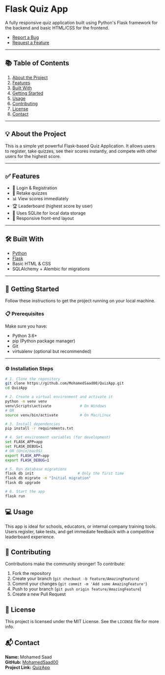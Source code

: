 # Flask Quiz App

A fully responsive quiz application built using Python's Flask framework for the backend and basic HTML/CSS for the frontend.

- [Report a Bug](https://github.com/MohamedSaad00/QuizApp/issues)
- [Request a Feature](https://github.com/MohamedSaad00/QuizApp/issues)

---

## 📚 Table of Contents

1. [About the Project](#💡-about-the-project)
2. [Features](#✅-features)
3. [Built With](#🛠️-built-with)
4. [Getting Started](#🚀-getting-started)
5. [Usage](#💻-usage)
6. [Contributing](#🤝-contributing)
7. [License](#📄-license)
8. [Contact](#📬-contact)

---

## 💡 About the Project

This is a simple yet powerful Flask-based Quiz Application. It allows users to register, take quizzes, see their scores instantly, and compete with other users for the highest score.

---

## ✅ Features

- 🔐 Login & Registration
- 🔁 Retake quizzes
- 📊 View scores immediately
- 🏆 Leaderboard (highest score by user)
- 💾 Uses SQLite for local data storage
- 📱 Responsive front-end layout

---

## 🛠️ Built With

- [Python](https://www.python.org/)
- [Flask](https://flask.palletsprojects.com/)
- Basic HTML & CSS
- SQLAlchemy + Alembic for migrations

---

## 🚀 Getting Started

Follow these instructions to get the project running on your local machine.

### 📋 Prerequisites

Make sure you have:

- Python 3.6+
- pip (Python package manager)
- Git
- virtualenv (optional but recommended)

---

### ⚙️ Installation Steps

```bash
# 1. Clone the repository
git clone https://github.com/MohamedSaad00/QuizApp.git
cd QuizApp

# 2. Create a virtual environment and activate it
python -m venv venv
venv\Scripts\activate             # On Windows
# OR
source venv/bin/activate          # On Mac/Linux

# 3. Install dependencies
pip install -r requirements.txt

# 4. Set environment variables (for development)
set FLASK_APP=app
set FLASK_DEBUG=1
# OR (Unix/macOS)
export FLASK_APP=app
export FLASK_DEBUG=1

# 5. Run database migrations
flask db init                    # Only the first time
flask db migrate -m "Initial migration"
flask db upgrade

# 6. Start the app
flask run
```

## 💻 Usage

This app is ideal for schools, educators, or internal company training tools. Users register, take tests, and get immediate feedback with a competitive leaderboard experience.

## 🤝 Contributing

Contributions make the community stronger! To contribute:

1. Fork the repository
2. Create your branch (`git checkout -b feature/AmazingFeature`)
3. Commit your changes (`git commit -m 'Add some AmazingFeature'`)
4. Push to your branch (`git push origin feature/AmazingFeature`)
5. Create a new Pull Request

## 📄 License

This project is licensed under the MIT License. See the `LICENSE` file for more info.

## 📬 Contact

**Name:** Mohamed Saad  
**GitHub:** [MohamedSaad00](https://github.com/MohamedSaad00)  
**Project Link:** [QuizApp](https://github.com/MohamedSaad00/QuizApp)
